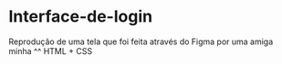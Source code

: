 # Interface-de-login
Reprodução de uma tela que foi feita através do Figma por uma amiga minha ^^ HTML + CSS
